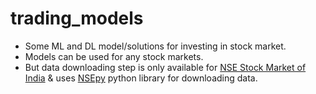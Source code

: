 # trading_models
* Some ML and DL model/solutions for investing in stock market.             
* Models can be used for any stock markets.        
* But data downloading step is only available for [NSE Stock Market of India](https://www.nseindia.com/) & uses [NSEpy](https://nsepy.readthedocs.io/en/latest/) python library for downloading data. 
